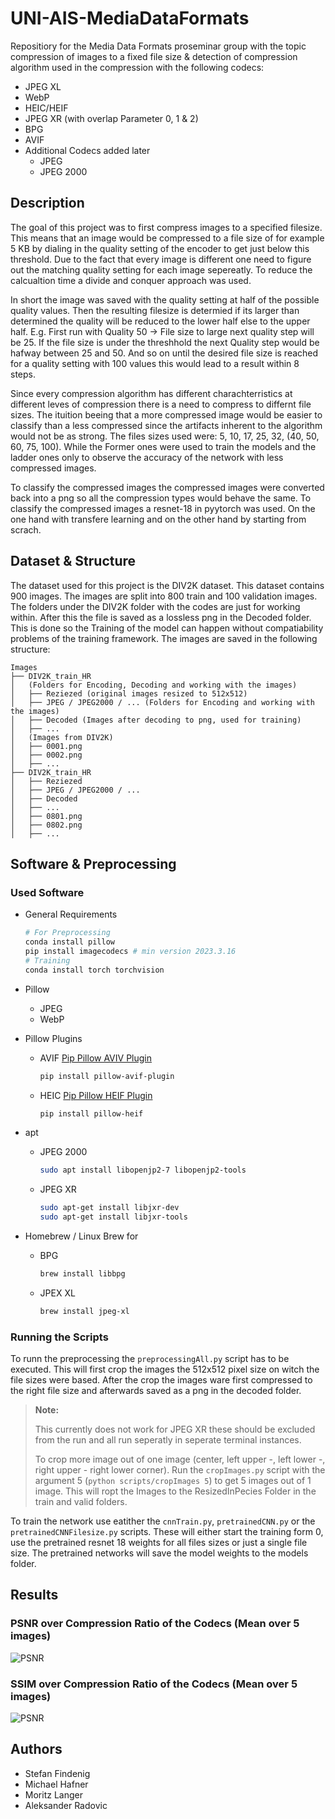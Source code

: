 # UNI-AIS-MediaDataFormats

Repositiory for the Media Data Formats proseminar group with the topic compression of images to a fixed file size & detection of compression algorithm used in the compression with the following codecs:

- JPEG XL
- WebP
- HEIC/HEIF
- JPEG XR (with overlap Parameter 0, 1 & 2)
- BPG
- AVIF
- Additional Codecs added later
  - JPEG
  - JPEG 2000

## Description

The goal of this project was to first compress images to a specified filesize. This means that an image would be compressed to a file size of for example 5 KB by dialing in the quality setting of the encoder to get just below this threshold. Due to the fact that every image is different one need to figure out the matching quality setting for each image sepereatly. To reduce the calcualtion time a divide and conquer approach was used.

In short the image was saved with the quality setting at half of the possible quality values. Then the resulting filesize is determied if its larger than determined the quality will be reduced to the lower half else to the upper half. E.g. First run with Quality 50 -> File size to large next quality step will be 25. If the file size is under the threshhold the next Quality step would be hafway between 25 and 50. And so on until the desired file size is reached for a quality setting with 100 values this would lead to a result within 8 steps.


Since every compression algorithm has different charachterristics at different leves of compression there is a need to compress to differnt file sizes. The ituition beeing that a more compressed image would be easier to classify than a less compressed since the artifacts inherent to the algorithm would not be as strong. The files sizes used were: 5, 10, 17, 25, 32, (40, 50, 60, 75, 100). While the Former ones were used to train the models and the ladder ones only to observe the accuracy of the network with less compressed images.

To classify the compressed images the compressed images were converted back into a png so all the compression types would behave the same. To classify the compressed images a resnet-18 in pyytorch was used. On the one hand with transfere learning and on the other hand by starting from scrach.

## Dataset & Structure

The dataset used for this project is the DIV2K dataset. This dataset contains 900 images. The images are split into 800 train and 100 validation images.
The folders under the DIV2K folder with the codes are just for working within. After this the file is saved as a lossless png in the Decoded folder. This is done so the Training of the model can happen without compatiability problems of the training framework. The images are saved in the following structure:

```
Images
├── DIV2K_train_HR
│   (Folders for Encoding, Decoding and working with the images)
│   ├── Reziezed (original images resized to 512x512)
│   ├── JPEG / JPEG2000 / ... (Folders for Encoding and working with the images)
│   ├── Decoded (Images after decoding to png, used for training)
│   ├── ...
│   (Images from DIV2K)
│   ├── 0001.png
│   ├── 0002.png
│   ├── ...
├── DIV2K_train_HR
│   ├── Reziezed
│   ├── JPEG / JPEG2000 / ...
│   ├── Decoded
│   ├── ...
│   ├── 0801.png
│   ├── 0802.png
│   ├── ...
```

## Software & Preprocessing

### Used Software

- General Requirements

    ```sh
    # For Preprocessing
    conda install pillow
    pip install imagecodecs # min version 2023.3.16
    # Training
    conda install torch torchvision
    ```

- Pillow
  - JPEG
  - WebP
- Pillow Plugins
  - AVIF [Pip Pillow AVIV Plugin](https://pypi.org/project/pillow-avif-plugin/)

    ```sh
    pip install pillow-avif-plugin
    ```

  - HEIC [Pip Pillow HEIF Plugin](https://pypi.org/project/pillow-heif/)

    ```sh
    pip install pillow-heif
    ```

- apt
  - JPEG 2000

    ```sh
    sudo apt install libopenjp2-7 libopenjp2-tools
    ```

  - JPEG XR

    ```sh
    sudo apt-get install libjxr-dev
    sudo apt-get install libjxr-tools
    ```

- Homebrew / Linux Brew for
  - BPG

    ```sh
    brew install libbpg
    ```

  - JPEX XL

    ```sh
    brew install jpeg-xl
    ```

### Running the Scripts

To runn the preprocessing the `preprocessingAll.py` script has to be executed. This will first crop the images the 512x512 pixel size on witch the file sizes were based. After the crop the images ware first compressed to the right file size and afterwards saved as a png in the decoded folder.

> **Note:**
>
> This currently does not work for JPEG XR these should be excluded from the run and all run seperatly in seperate terminal instances.
>
> To crop more image out of one image (center, left upper -, left lower -, right upper - right lower corner). Run the `cropImages.py` script with the argument 5 (`python scripts/cropImages 5`) to get 5 images out of 1 image. This will ropt the Images to the ResizedInPecies Folder in the train and valid folders.

To train the network use eatither the `cnnTrain.py`, `pretrainedCNN.py` or the `pretrainedCNNFilesize.py` scripts. These will either start the training form 0, use the pretrained resnet 18 weights for all files sizes or just a single file size. The pretrained networks will save the model weights to the models folder.

## Results

### PSNR over Compression Ratio of the Codecs (Mean over 5 images)

![PSNR](Plots/psnr.png)

### SSIM over Compression Ratio of the Codecs (Mean over 5 images)

![PSNR](Plots/ssim.png)

## Authors

- Stefan Findenig
- Michael Hafner
- Moritz Langer
- Aleksander Radovic
